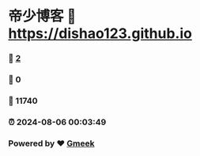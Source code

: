 # 帝少博客 :link: https://dishao123.github.io 
### :page_facing_up: [2](https://dishao123.github.io/tag.html) 
### :speech_balloon: 0 
### :hibiscus: 11740 
### :alarm_clock: 2024-08-06 00:03:49 
### Powered by :heart: [Gmeek](https://github.com/Meekdai/Gmeek)
